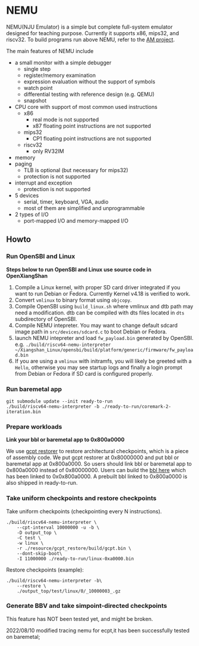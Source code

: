 # NEMU

NEMU(NJU Emulator) is a simple but complete full-system emulator designed for teaching purpose.
Currently it supports x86, mips32, and riscv32.
To build programs run above NEMU, refer to the [AM project](https://github.com/NJU-ProjectN/abstract-machine).

The main features of NEMU include
* a small monitor with a simple debugger
  * single step
  * register/memory examination
  * expression evaluation without the support of symbols
  * watch point
  * differential testing with reference design (e.g. QEMU)
  * snapshot
* CPU core with support of most common used instructions
  * x86
    * real mode is not supported
    * x87 floating point instructions are not supported
  * mips32
    * CP1 floating point instructions are not supported
  * riscv32
    * only RV32IM
* memory
* paging
  * TLB is optional (but necessary for mips32)
  * protection is not supported
* interrupt and exception
  * protection is not supported
* 5 devices
  * serial, timer, keyboard, VGA, audio
  * most of them are simplified and unprogrammable
* 2 types of I/O
  * port-mapped I/O and memory-mapped I/O

## Howto

### Run OpenSBI and Linux

**Steps below to run OpenSBI and Linux use source code in OpenXiangShan**

1. Compile a Linux kernel, with proper SD card driver integrated if you want to run Debian or Fedora. Currently Kernel v4.18 is verified to work.
2. Convert `vmlinux` to binary format using `objcopy`.
3. Compile OpenSBI using `build_linux.sh` where vmlinux and dtb path may need a modification. dtb can be compiled with dts files located in `dts` subdirectory of OpenSBI.
4. Compile NEMU intepreter. You may want to change default sdcard image path in `src/devices/sdcard.c` to boot Debian or Fedora.
5. launch NEMU intepreter and load `fw_payload.bin` generated by OpenSBI. e.g. `./build/riscv64-nemu-interpreter ~/Xiangshan_Linux/opensbi/build/platform/generic/firmware/fw_payload.bin`
6. If you are using a `vmlinux` with initramfs, you will likely be greeted with a `Hello`, otherwise you may see startup logs and finally a login prompt from Debian or Fedora if SD card is configured properly.

### Run baremetal app

```
git submodule update --init ready-to-run
./build/riscv64-nemu-interpreter -b ./ready-to-run/coremark-2-iteration.bin
```

### Prepare workloads

**Link your bbl or baremetal app to 0x800a0000**

We use [gcpt restorer](https://github.com/OpenXiangShan/NEMU/tree/master/resource/gcpt_restore)
to restore architectural checkpoints, which is a piece of assembly code.
We put gcpt restorer at 0x80000000 and put bbl or baremetal app at 0x800a0000.
So users should link bbl or baremetal app to 0x800a0000 instead of 0x80000000.
Users can build the [bbl here](https://github.com/OpenXiangShan/riscv-pk/commits/noop-take-cpt) which has been linked to 0x0x800a0000.
A prebuilt bbl linked to 0x800a0000 is also shipped in ready-to-run.

### Take uniform checkpoints and restore checkpoints

Take uniform checkpoints (checkpointing every N instructions).

```shell
./build/riscv64-nemu-interpreter \
    --cpt-interval 10000000 -u -b \
    -D output_top \
    -C test \
    -w linux \
    -r ./resource/gcpt_restore/build/gcpt.bin \
    --dont-skip-boot\
    -I 11000000 ./ready-to-run/linux-0xa0000.bin
```

Restore checkpoints (example):
```shell
./build/riscv64-nemu-interpreter -b\
    --restore \
    ./output_top/test/linux/0/_10000003_.gz
```

### Generate BBV and take simpoint-directed checkpoints

This feature has NOT been tested yet, and might be broken.

2022/08/10
modified tracing nemu for ecpt,it has been successfully tested on baremetal;
